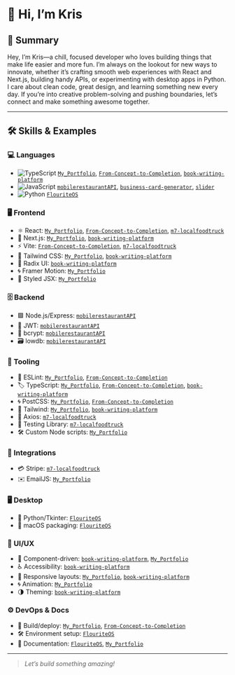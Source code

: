 # 👋 Hi, I’m Kris

## 🚀 Summary

Hey, I’m Kris—a chill, focused developer who loves building things that make life easier and more fun. I’m always on the lookout for new ways to innovate, whether it’s crafting smooth web experiences with React and Next.js, building handy APIs, or experimenting with desktop apps in Python. I care about clean code, great design, and learning something new every day. If you’re into creative problem-solving and pushing boundaries, let’s connect and make something awesome together.

---

## 🛠️ Skills & Examples

### 💻 Languages
- ![TypeScript](https://img.shields.io/badge/-TypeScript-3178c6?logo=typescript&logoColor=white) [`My_Portfolio`](https://github.com/imKrisK/My_Portfolio), [`From-Concept-to-Completion`](https://github.com/imKrisK/From-Concept-to-Completion), [`book-writing-platform`](https://github.com/imKrisK/book-writing-platform)
- ![JavaScript](https://img.shields.io/badge/-JavaScript-f7df1e?logo=javascript&logoColor=black) [`mobilerestaurantAPI`](https://github.com/imKrisK/mobilerestaurantAPI), [`business-card-generator`](https://github.com/imKrisK/business-card-generator), [`slider`](https://github.com/imKrisK/slider)
- ![Python](https://img.shields.io/badge/-Python-3776ab?logo=python&logoColor=white) [`FlouriteOS`](https://github.com/imKrisK/FlouriteOS)

### 🖥️ Frontend
- ⚛️ React: [`My_Portfolio`](https://github.com/imKrisK/My_Portfolio), [`From-Concept-to-Completion`](https://github.com/imKrisK/From-Concept-to-Completion), [`m7-localfoodtruck`](https://github.com/imKrisK/m7-localfoodtruck)
- 🔗 Next.js: [`My_Portfolio`](https://github.com/imKrisK/My_Portfolio), [`book-writing-platform`](https://github.com/imKrisK/book-writing-platform)
- ⚡ Vite: [`From-Concept-to-Completion`](https://github.com/imKrisK/From-Concept-to-Completion), [`m7-localfoodtruck`](https://github.com/imKrisK/m7-localfoodtruck)
- 🎨 Tailwind CSS: [`My_Portfolio`](https://github.com/imKrisK/My_Portfolio), [`book-writing-platform`](https://github.com/imKrisK/book-writing-platform)
- 🧩 Radix UI: [`book-writing-platform`](https://github.com/imKrisK/book-writing-platform)
- 🌀 Framer Motion: [`My_Portfolio`](https://github.com/imKrisK/My_Portfolio)
- 💅 Styled JSX: [`My_Portfolio`](https://github.com/imKrisK/My_Portfolio)

### 🗄️ Backend
- 🟩 Node.js/Express: [`mobilerestaurantAPI`](https://github.com/imKrisK/mobilerestaurantAPI)
- 🔐 JWT: [`mobilerestaurantAPI`](https://github.com/imKrisK/mobilerestaurantAPI)
- 🔑 bcrypt: [`mobilerestaurantAPI`](https://github.com/imKrisK/mobilerestaurantAPI)
- 🗃️ lowdb: [`mobilerestaurantAPI`](https://github.com/imKrisK/mobilerestaurantAPI)

### 🧰 Tooling
- 🧹 ESLint: [`My_Portfolio`](https://github.com/imKrisK/My_Portfolio), [`From-Concept-to-Completion`](https://github.com/imKrisK/From-Concept-to-Completion)
- 🏷️ TypeScript: [`My_Portfolio`](https://github.com/imKrisK/My_Portfolio), [`From-Concept-to-Completion`](https://github.com/imKrisK/From-Concept-to-Completion), [`book-writing-platform`](https://github.com/imKrisK/book-writing-platform)
- 🌀 PostCSS: [`My_Portfolio`](https://github.com/imKrisK/My_Portfolio), [`From-Concept-to-Completion`](https://github.com/imKrisK/From-Concept-to-Completion)
- 🎨 Tailwind: [`My_Portfolio`](https://github.com/imKrisK/My_Portfolio), [`book-writing-platform`](https://github.com/imKrisK/book-writing-platform)
- 🔗 Axios: [`m7-localfoodtruck`](https://github.com/imKrisK/m7-localfoodtruck)
- 🧪 Testing Library: [`m7-localfoodtruck`](https://github.com/imKrisK/m7-localfoodtruck)
- 🛠️ Custom Node scripts: [`My_Portfolio`](https://github.com/imKrisK/My_Portfolio)

### 🔌 Integrations
- 💳 Stripe: [`m7-localfoodtruck`](https://github.com/imKrisK/m7-localfoodtruck)
- ✉️ EmailJS: [`My_Portfolio`](https://github.com/imKrisK/My_Portfolio)

### 🖥️ Desktop
- 🐍 Python/Tkinter: [`FlouriteOS`](https://github.com/imKrisK/FlouriteOS)
- 🍏 macOS packaging: [`FlouriteOS`](https://github.com/imKrisK/FlouriteOS)

### 🎨 UI/UX
- 🧩 Component-driven: [`book-writing-platform`](https://github.com/imKrisK/book-writing-platform), [`My_Portfolio`](https://github.com/imKrisK/My_Portfolio)
- ♿ Accessibility: [`book-writing-platform`](https://github.com/imKrisK/book-writing-platform)
- 📱 Responsive layouts: [`My_Portfolio`](https://github.com/imKrisK/My_Portfolio), [`book-writing-platform`](https://github.com/imKrisK/book-writing-platform)
- 🌀 Animation: [`My_Portfolio`](https://github.com/imKrisK/My_Portfolio)
- 🌗 Theming: [`book-writing-platform`](https://github.com/imKrisK/book-writing-platform)

### ⚙️ DevOps & Docs
- 🚀 Build/deploy: [`My_Portfolio`](https://github.com/imKrisK/My_Portfolio), [`From-Concept-to-Completion`](https://github.com/imKrisK/From-Concept-to-Completion)
- 🛠️ Environment setup: [`FlouriteOS`](https://github.com/imKrisK/FlouriteOS)
- 📝 Documentation: [`FlouriteOS`](https://github.com/imKrisK/FlouriteOS), [`My_Portfolio`](https://github.com/imKrisK/My_Portfolio)

---

> _Let’s build something amazing!_
